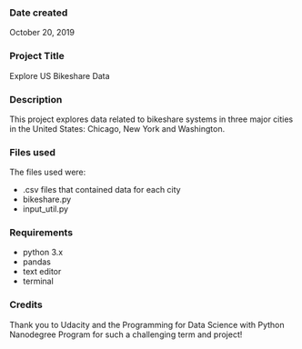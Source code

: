 ### Date created
October 20, 2019

### Project Title
Explore US Bikeshare Data

### Description
This project explores data related to bikeshare systems in three major cities in the United States: Chicago, New York and Washington.

### Files used
The files used were:
* .csv files that contained data for each city
* bikeshare.py
* input_util.py

### Requirements
* python 3.x
* pandas
* text editor
* terminal

### Credits
Thank you to Udacity and the Programming for Data Science with Python Nanodegree Program for such a challenging term and project!
